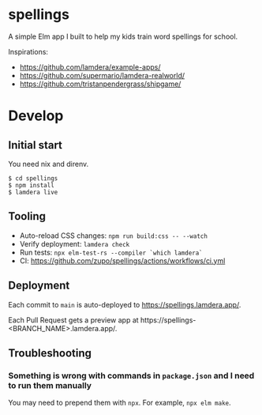# spellings

A simple Elm app I built to help my kids train word spellings for school.

Inspirations:
* https://github.com/lamdera/example-apps/
* https://github.com/supermario/lamdera-realworld/
* https://github.com/tristanpendergrass/shipgame/


# Develop

## Initial start

You need nix and direnv.

```console
$ cd spellings
$ npm install
$ lamdera live
```

## Tooling

* Auto-reload CSS changes: `npm run build:css -- --watch`
* Verify deployment: `lamdera check`
* Run tests: `` npx elm-test-rs --compiler `which lamdera` ``
* CI: https://github.com/zupo/spellings/actions/workflows/ci.yml

## Deployment

Each commit to `main` is auto-deployed to https://spellings.lamdera.app/.

Each Pull Request gets a preview app at https://spellings-<BRANCH_NAME>.lamdera.app/.


## Troubleshooting


### Something is wrong with commands in `package.json` and I need to run them manually

You may need to prepend them with `npx`. For example, `npx elm make`.
